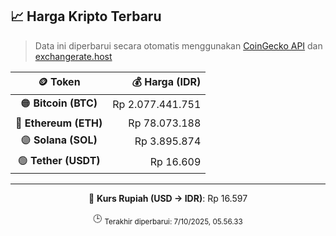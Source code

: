 

<!-- HARGA_KRIPTO -->
## 📈 Harga Kripto Terbaru

> Data ini diperbarui secara otomatis menggunakan [CoinGecko API](https://www.coingecko.com/) dan [exchangerate.host](https://exchangerate.host/)

<div align="center">

| 🪙 Token | 💰 Harga (IDR) |
|:------:|---------------:|
| 🟠 **Bitcoin (BTC)**   | Rp 2.077.441.751 |
| 🔵 **Ethereum (ETH)**  | Rp 78.073.188 |
| 🟣 **Solana (SOL)**    | Rp 3.895.874 |
| 🟢 **Tether (USDT)**   | Rp 16.609 |

---

💱 **Kurs Rupiah (USD → IDR)**: Rp 16.597

🕒 <sub>Terakhir diperbarui: 7/10/2025, 05.56.33</sub>

</div>
<!-- /HARGA_KRIPTO -->
